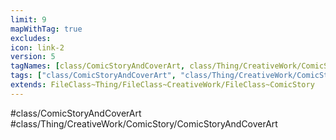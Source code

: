 ```yaml
---
limit: 9
mapWithTag: true
excludes:
icon: link-2
version: 5
tagNames: [class/ComicStoryAndCoverArt, class/Thing/CreativeWork/ComicStory/ComicStoryAndCoverArt, schema-org/ComicStoryAndCoverArt]
tags: ["class/ComicStoryAndCoverArt", "class/Thing/CreativeWork/ComicStory/ComicStoryAndCoverArt"]
extends: FileClass~Thing/FileClass~CreativeWork/FileClass~ComicStory
---
```


#class/ComicStoryAndCoverArt
#class/Thing/CreativeWork/ComicStory/ComicStoryAndCoverArt

